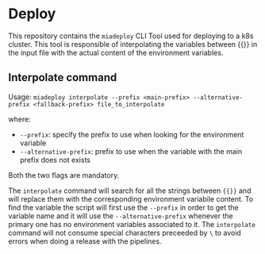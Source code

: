# Deploy

This repository contains the `miadeploy` CLI Tool used for deploying to a k8s cluster. This tool is responsible of interpolating the variables between {{}} in the input file with the actual content of the environment variables.

## Interpolate command

Usage: `miadeploy interpolate --prefix <main-prefix> --alternative-prefix <fallback-prefix> file_to_interpolate`

where:
- `--prefix`: specify the prefix to use when looking for the environment variable
- `--alternative-prefix`: prefix to use when the variable with the main prefix does not exists

Both the two flags are mandatory.

The `interpolate` command will search for all the strings between `{{}}` and will replace them with the corresponding environment variabile content. To find the variable the script will first use the `--prefix` in order to get the variable name and it will use the `--alternative-prefix` whenever the primary one has no environment variables associated to it. 
The `interpolate` command will not consume special characters preceeded by `\` to avoid errors when doing a release with the pipelines.
